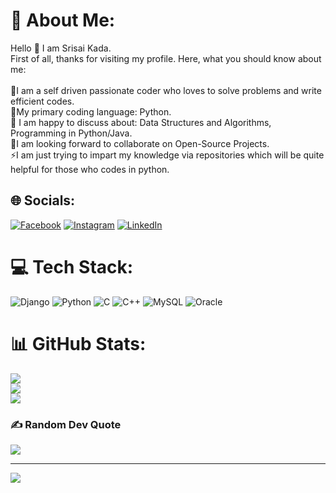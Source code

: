 # 💫 About Me:
Hello 👋 I am Srisai Kada.<br>First of all, thanks for visiting my profile. Here, what you should know about me:<br><br>🔭I am a self driven passionate coder who loves to solve problems and write efficient codes.<br>🌱My primary coding language: Python.<br>💬 I am happy to discuss about: Data Structures and Algorithms, Programming in Python/Java.<br>👯I am looking forward to collaborate on Open-Source Projects.<br>⚡I am just trying to impart my knowledge via repositories which will be quite helpful for those who codes in python.<br>


## 🌐 Socials:
[![Facebook](https://img.shields.io/badge/Facebook-%231877F2.svg?logo=Facebook&logoColor=white)](https://facebook.com/https://www.facebook.com/profile.php?id=100006858969482) [![Instagram](https://img.shields.io/badge/Instagram-%23E4405F.svg?logo=Instagram&logoColor=white)](https://instagram.com/https://www.instagram.com/srisaikada/) [![LinkedIn](https://img.shields.io/badge/LinkedIn-%230077B5.svg?logo=linkedin&logoColor=white)](https://linkedin.com/in/https://www.linkedin.com/in/sri-sai-kada-835877209) 

# 💻 Tech Stack:
![Django](https://img.shields.io/badge/django-%23092E20.svg?style=for-the-badge&logo=django&logoColor=white) ![Python](https://img.shields.io/badge/python-3670A0?style=for-the-badge&logo=python&logoColor=ffdd54) ![C](https://img.shields.io/badge/c-%2300599C.svg?style=for-the-badge&logo=c&logoColor=white) ![C++](https://img.shields.io/badge/c++-%2300599C.svg?style=for-the-badge&logo=c%2B%2B&logoColor=white) ![MySQL](https://img.shields.io/badge/mysql-%2300000f.svg?style=for-the-badge&logo=mysql&logoColor=white) ![Oracle](https://img.shields.io/badge/Oracle-F80000?style=for-the-badge&logo=oracle&logoColor=white)
# 📊 GitHub Stats:
![](https://github-readme-stats.vercel.app/api?username=kadasrisai&theme=default&hide_border=false&include_all_commits=false&count_private=false)<br/>
![](https://github-readme-streak-stats.herokuapp.com/?user=kadasrisai&theme=default&hide_border=false)<br/>
![](https://github-readme-stats.vercel.app/api/top-langs/?username=kadasrisai&theme=default&hide_border=false&include_all_commits=false&count_private=false&layout=compact)

### ✍️ Random Dev Quote
![](https://quotes-github-readme.vercel.app/api?type=horizontal&theme=radical)

---
[![](https://visitcount.itsvg.in/api?id=kadasrisai&icon=0&color=0)](https://visitcount.itsvg.in)

<!-- Proudly created with GPRM ( https://gprm.itsvg.in ) -->
